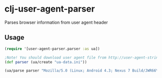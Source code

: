 # clj-user-agent-parser
Parses browser information from user agent header

## Usage

```clojure
(require '[user-agent-parser.parser :as ua])

;Note! You should download user agent file from http://user-agent-string.info/ and put it to classpath.
(def parser (ua/create "ua-data.ini"))

(ua/parse parser "Mozilla/5.0 (Linux; Android 4.3; Nexus 7 Build/JWR66Y) AppleWebKit/537.36 (KHTML, like Gecko) Chrome/45.0.2454.94 Safari/537.36")
```

